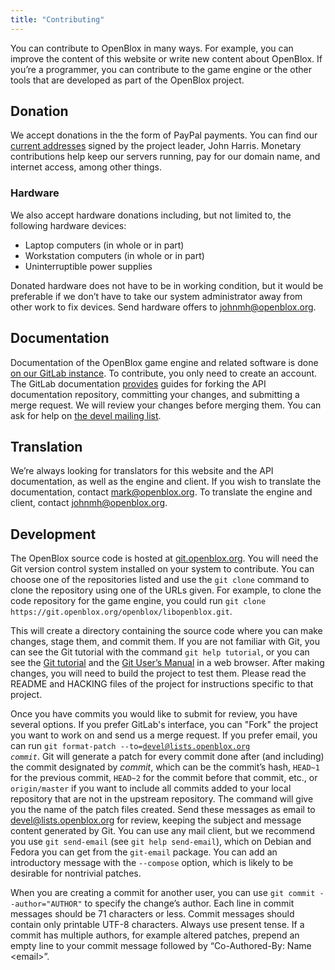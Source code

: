 ```yaml
---
title: "Contributing"
---
```

You can contribute to OpenBlox in many ways. For example, you can improve the content of this website or write new content about OpenBlox. If you’re a programmer, you can contribute to the game engine or the other tools that are developed as part of the OpenBlox project.

## Donation

We accept donations in the the form of PayPal payments. You can find our [current addresses](/donate.asc) signed by the project leader, John Harris. Monetary contributions help keep our servers running, pay for our domain name, and internet access, among other things.

### Hardware

We also accept hardware donations including, but not limited to, the following hardware devices:

* Laptop computers (in whole or in part)
* Workstation computers (in whole or in part)
* Uninterruptible power supplies

Donated hardware does not have to be in working condition, but it would be preferable if we don’t have to take our system administrator away from other work to fix devices. Send hardware offers to [johnmh@openblox.org](mailto:johnmh@openblox.org).

## Documentation

Documentation of the OpenBlox game engine and related software is done [on our GitLab instance](https://git.openblox.org/openblox/api-documentation). To contribute, you only need to create an account. The GitLab documentation [provides](https://git.openblox.org/help/gitlab-basics/README.md) guides for forking the API documentation repository, committing your changes, and submitting a merge request. We will review your changes before merging them. You can ask for help on [the devel mailing list](https://lists.openblox.org/cgi-bin/mailman/listinfo/devel).

## Translation

We’re always looking for translators for this website and the API documentation, as well as the engine and client. If you wish to translate the documentation, contact [mark@openblox.org](mailto:mark@openblox.org). To translate the engine and client, contact [johnmh@openblox.org](mailto:johnmh@openblox.org).

## Development

The OpenBlox source code is hosted at [git.openblox.org](https://git.openblox.org). You will need the Git version control system installed on your system to contribute. You can choose one of the repositories listed and use the `git clone` command to clone the repository using one of the URLs given. For example, to clone the code repository for the game engine, you could run `git clone https://git.openblox.org/openblox/libopenblox.git`.

This will create a directory containing the source code where you can make changes, stage them, and commit them. If you are not familiar with Git, you can see the Git tutorial with the command `git help tutorial`, or you can see the [Git tutorial](https://www.kernel.org/pub/software/scm/git/docs/gittutorial.html) and the [Git User’s Manual](https://www.kernel.org/pub/software/scm/git/docs/user-manual.html) in a web browser. After making changes, you will need to build the project to test them. Please read the README and HACKING files of the project for instructions specific to that project.

Once you have commits you would like to submit for review, you have several options. If you prefer GitLab's interface, you can "Fork" the project you want to work on and send us a merge request. If you prefer email, you can run <code>git format-patch --to=devel@lists.openblox.org <var>commit</var></code>. Git will generate a patch for every commit done after (and including) the commit designated by <var>commit</var>, which can be the commit’s hash, `HEAD~1` for the previous commit, `HEAD~2` for the commit before that commit,&nbsp;etc., or `origin/master` if you want to include all commits added to your local repository that are not in the upstream repository. The command will give you the name of the patch files created. Send these messages as email to [devel@lists.openblox.org](mailto:devel@lists.openblox.org) for review, keeping the subject and message content generated by Git. You can use any mail client, but we recommend you use `git send-email` (see `git help send-email`), which on Debian and Fedora you can get from the `git-email` package. You can add an introductory message with the `--compose` option, which is likely to be desirable for nontrivial patches.

When you are creating a commit for another user, you can use `git commit --author="AUTHOR"` to specify the change’s author. Each line in commit messages should be 71&nbsp;characters or less. Commit messages should contain only printable UTF-8 characters. Always use present tense. If a commit has multiple authors, for example altered patches, prepend an empty line to your commit message followed by “Co-Authored-By: Name &lt;email&gt;”.
